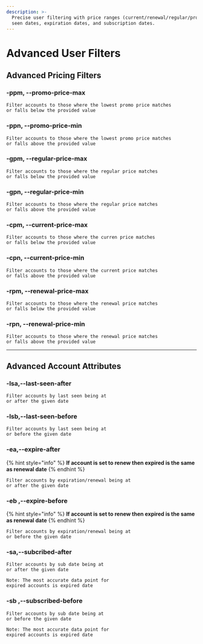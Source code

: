 ```yaml
---
description: >-
  Precise user filtering with price ranges (current/renewal/regular/promo), last
  seen dates, expiration dates, and subscription dates.
---
```


# Advanced User Filters

## Advanced Pricing Filters

### -ppm, --promo-price-max

```
Filter accounts to those where the lowest promo price matches 
or falls below the provided value
```

### -ppn, --promo-price-min

```
Filter accounts to those where the lowest promo price matches 
or falls above the provided value
```

### -gpm, --regular-price-max

```
Filter accounts to those where the regular price matches 
or falls below the provided value
```

### -gpn, --regular-price-min

```
Filter accounts to those where the regular price matches 
or falls above the provided value
```

### -cpm, --current-price-max

```
Filter accounts to those where the curren price matches 
or falls below the provided value
```

### -cpn, --current-price-min

```
Filter accounts to those where the current price matches 
or falls above the provided value
```

### -rpm, --renewal-price-max

```
Filter accounts to those where the renewal price matches 
or falls below the provided value
```

### -rpn, --renewal-price-min

```
Filter accounts to those where the renewal price matches 
or falls above the provided value
```



***

## Advanced Account Attributes

### -lsa,--last-seen-after

```
Filter accounts by last seen being at 
or after the given date
```

### -lsb,--last-seen-before

```
Filter accounts by last seen being at 
or before the given date
```



### -ea,--expire-after

{% hint style="info" %}
**If account is set to renew then expired is the same as renewal date**
{% endhint %}

```
Filter accounts by expiration/renewal being at 
or after the given date
```

### -eb ,--expire-before

{% hint style="info" %}
**If account is set to renew then expired is the same as renewal date**
{% endhint %}

```
Filter accounts by expiration/renewal being at 
or before the given date
```

### -sa,--subcribed-after

```
Filter accounts by sub date being at 
or after the given date

Note: The most accurate data point for 
expired accounts is expired date
```

### -sb ,--subscribed-before

```
Filter accounts by sub date being at 
or before the given date

Note: The most accurate data point for 
expired accounts is expired date
```

